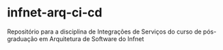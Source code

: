 # infnet-arq-ci-cd
Repositório para a disciplina de Integrações de Serviços do curso de pós-graduação em Arquitetura de Software do Infnet
